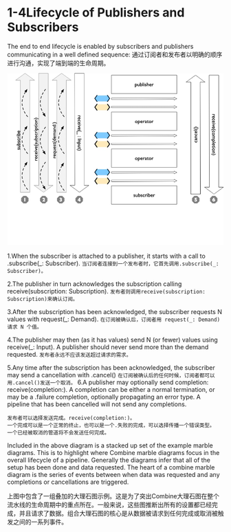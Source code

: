 # 1-4Lifecycle of Publishers and Subscribers
The end to end lifecycle is enabled by subscribers and publishers communicating in a well defined sequence:
通过订阅者和发布者以明确的顺序进行沟通，实现了端到端的生命周期。

![](media/15989490030597/15989490185417.jpg)

1.When the subscriber is attached to a publisher, it starts with a call to .subscribe(_: Subscriber).
`当订阅者连接到一个发布者时，它首先调用.subscribe(_: Subscriber)。`

2.The publisher in turn acknowledges the subscription calling receive(subscription: Subscription).
`发布者则调用receive(subscription: Subscription)来确认订阅。`

3.After the subscription has been acknowledged, the subscriber requests N values with request(_: Demand).
`在订阅被确认后，订阅者用 request(_: Demand) 请求 N 个值。`

4.The publisher may then (as it has values) send N (or fewer) values using receive(_: Input). A publisher should never send more than the demand requested.
`发布者永远不应该发送超过请求的需求。`

5.Any time after the subscription has been acknowledged, the subscriber may send a cancellation with .cancel()
`在订阅被确认后的任何时候，订阅者都可以用.cancel()发送一个取消。`
6.A publisher may optionally send completion: receive(completion:). A completion can be either a normal termination, or may be a .failure completion, optionally propagating an error type. A pipeline that has been cancelled will not send any completions.
```
发布者可以选择发送完成。receive(completion:)。
一个完成可以是一个正常的终止，也可以是一个.失败的完成，可以选择传播一个错误类型。
一个已经被取消的管道将不会发送任何完成。
```

Included in the above diagram is a stacked up set of the example marble diagrams. This is to highlight where Combine marble diagrams focus in the overall lifecycle of a pipeline. Generally the diagrams infer that all of the setup has been done and data requested. The heart of a combine marble diagram is the series of events between when data was requested and any completions or cancellations are triggered.

上图中包含了一组叠加的大理石图示例。这是为了突出Combine大理石图在整个流水线的生命周期中的重点所在。一般来说，这些图推断出所有的设置都已经完成，并且请求了数据。组合大理石图的核心是从数据被请求到任何完成或取消被触发之间的一系列事件。

